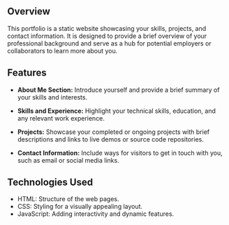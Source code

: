 ## Overview

This portfolio is a static website showcasing your skills, projects, and contact information. It is designed to provide a brief overview of your professional background and serve as a hub for potential employers or collaborators to learn more about you.

## Features

- **About Me Section:** Introduce yourself and provide a brief summary of your skills and interests.

- **Skills and Experience:** Highlight your technical skills, education, and any relevant work experience.

- **Projects:** Showcase your completed or ongoing projects with brief descriptions and links to live demos or source code repositories.

- **Contact Information:** Include ways for visitors to get in touch with you, such as email or social media links.

## Technologies Used

- HTML: Structure of the web pages.
- CSS: Styling for a visually appealing layout.
- JavaScript: Adding interactivity and dynamic features.
